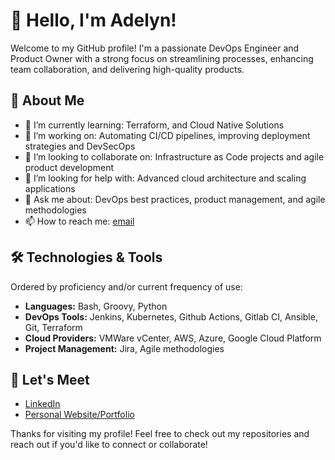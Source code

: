 # 👋 Hello, I'm Adelyn!

Welcome to my GitHub profile! I'm a passionate DevOps Engineer and Product Owner with a strong focus on streamlining processes, enhancing team collaboration, and delivering high-quality products.

## 🚀 About Me

- 🌱 I’m currently learning: Terraform, and Cloud Native Solutions
- 🔭 I’m working on: Automating CI/CD pipelines, improving deployment strategies and DevSecOps
- 👯 I’m looking to collaborate on: Infrastructure as Code projects and agile product development
- 🤔 I’m looking for help with: Advanced cloud architecture and scaling applications
- 💬 Ask me about: DevOps best practices, product management, and agile methodologies
- 📫 How to reach me: [email](adelynlph@gmail.com "Nice to meet you")

## 🛠️ Technologies & Tools

Ordered by proficiency and/or current frequency of use:

- **Languages:** Bash, Groovy, Python
- **DevOps Tools:** Jenkins, Kubernetes, Github Actions, Gitlab CI, Ansible, Git, Terraform
- **Cloud Providers:** VMWare vCenter, AWS, Azure, Google Cloud Platform
- **Project Management:** Jira, Agile methodologies


## 🔗 Let's Meet

- [LinkedIn](https://www.linkedin.com/in/adelynlim/)
- [Personal Website/Portfolio](your-website-url)

Thanks for visiting my profile! Feel free to check out my repositories and reach out if you'd like to connect or collaborate!

